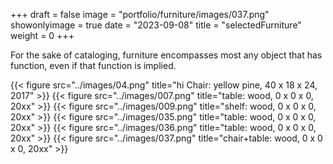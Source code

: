 +++
draft = false
image = "portfolio/furniture/images/037.png"
showonlyimage = true
date = "2023-09-08"
title = "selectedFurniture"
weight = 0
+++

For the sake of cataloging, furniture encompasses most any object that has function, even if that function is implied.
<!--more-->

{{< figure src="../images/04.png" title="hi Chair: yellow pine, 40 x 18 x 24, 2017" >}}
{{< figure src="../images/007.png" title="table: wood, 0 x 0 x 0, 20xx" >}}
{{< figure src="../images/009.png" title="shelf: wood, 0 x 0 x 0, 20xx" >}}
{{< figure src="../images/035.png" title="table: wood, 0 x 0 x 0, 20xx" >}}
{{< figure src="../images/036.png" title="table: wood, 0 x 0 x 0, 20xx" >}}
{{< figure src="../images/037.png" title="chair+table: wood, 0 x 0 x 0, 20xx" >}}